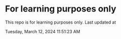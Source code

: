 # For learning purposes only
This repo is for learning purposes only.
Last updated at

Tuesday, March 12, 2024 11:51:23 AM

